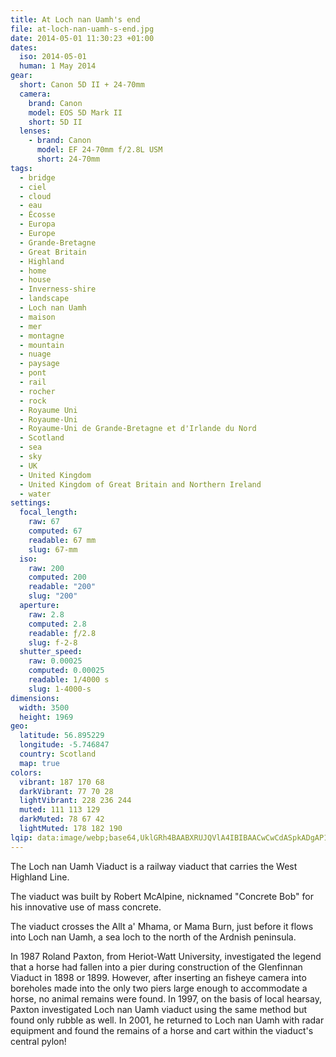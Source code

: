 ```yaml
---
title: At Loch nan Uamh's end
file: at-loch-nan-uamh-s-end.jpg
date: 2014-05-01 11:30:23 +01:00
dates:
  iso: 2014-05-01
  human: 1 May 2014
gear:
  short: Canon 5D II + 24-70mm
  camera:
    brand: Canon
    model: EOS 5D Mark II
    short: 5D II
  lenses:
    - brand: Canon
      model: EF 24-70mm f/2.8L USM
      short: 24-70mm
tags:
  - bridge
  - ciel
  - cloud
  - eau
  - Écosse
  - Europa
  - Europe
  - Grande-Bretagne
  - Great Britain
  - Highland
  - home
  - house
  - Inverness-shire
  - landscape
  - Loch nan Uamh
  - maison
  - mer
  - montagne
  - mountain
  - nuage
  - paysage
  - pont
  - rail
  - rocher
  - rock
  - Royaume Uni
  - Royaume-Uni
  - Royaume-Uni de Grande-Bretagne et d'Irlande du Nord
  - Scotland
  - sea
  - sky
  - UK
  - United Kingdom
  - United Kingdom of Great Britain and Northern Ireland
  - water
settings:
  focal_length:
    raw: 67
    computed: 67
    readable: 67 mm
    slug: 67-mm
  iso:
    raw: 200
    computed: 200
    readable: "200"
    slug: "200"
  aperture:
    raw: 2.8
    computed: 2.8
    readable: ƒ/2.8
    slug: f-2-8
  shutter_speed:
    raw: 0.00025
    computed: 0.00025
    readable: 1/4000 s
    slug: 1-4000-s
dimensions:
  width: 3500
  height: 1969
geo:
  latitude: 56.895229
  longitude: -5.746847
  country: Scotland
  map: true
colors:
  vibrant: 187 170 68
  darkVibrant: 77 70 28
  lightVibrant: 228 236 244
  muted: 111 113 129
  darkMuted: 78 67 42
  lightMuted: 178 182 190
lqip: data:image/webp;base64,UklGRh4BAABXRUJQVlA4IBIBAACwCwCdASpkADgAP1WauFixtCYjt/htsoAqiWdr2146bWHdchaYGsC9aI7knuQRTJosZfeKAhf/ejfyQ6ViJUzAH3io/qKxrnGuONUdibkfTFyQCKU+Ls2VFVdOVbZ1Tp+Gb2pmVAAA/uq8NmlrLazIXq2HVVKxD7EERbTsIGgsoKgqyg7SUnbg+/y8fm99NSdS9WamEFM99TCq2zsA20Ry6Vxx/S3UA2nMdPBR0b3wqc+SKJvHlNVWT66zRtDZRiHaG2UgAaM03pFtEmPngVtyLhqNObbVbpMd0ehB1e4iegqqhddtLdHaZAf90Bqw1BJIKSSl3F1Vqfxo2Sfce8YHv0ENKz5uzyupHvWJmwBwAAAA
---
```


The Loch nan Uamh Viaduct is a railway viaduct that carries the West Highland Line. 

The viaduct was built by Robert McAlpine, nicknamed "Concrete Bob" for his innovative use of mass concrete.

The viaduct crosses the Allt a' Mhama, or Mama Burn, just before it flows into Loch nan Uamh, a sea loch to the north of the Ardnish peninsula.

In 1987 Roland Paxton, from Heriot-Watt University, investigated the legend that a horse had fallen into a pier during construction of the Glenfinnan Viaduct in 1898 or 1899. However, after inserting an fisheye camera into boreholes made into the only two piers large enough to accommodate a horse, no animal remains were found. In 1997, on the basis of local hearsay, Paxton investigated Loch nan Uamh viaduct using the same method but found only rubble as well. In 2001, he returned to Loch nan Uamh with radar equipment and found the remains of a horse and cart within the viaduct's central pylon!
